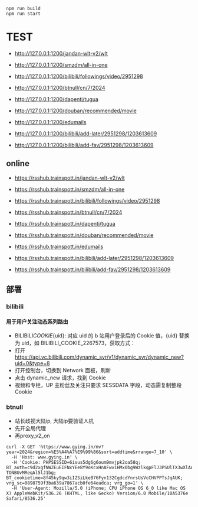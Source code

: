 ```
npm run build
npm run start
```

# TEST

-   http://127.0.0.1:1200/jandan-wlt-v2/wlt
-   http://127.0.0.1:1200/smzdm/all-in-one
-   http://127.0.0.1:1200/bilibili/followings/video/2951298
-   http://127.0.0.1:1200/btnull/cn/7/2024
-   http://127.0.0.1:1200/dapenti/tugua
-   http://127.0.0.1:1200/douban/recommended/movie
-   http://127.0.0.1:1200/edumails

-   http://127.0.0.1:1200/bilibili/add-later/2951298/1203613609
-   http://127.0.0.1:1200/bilibili/add-fav/2951298/1203613609

## online

-   https://rsshub.trainspott.in/jandan-wlt-v2/wlt
-   https://rsshub.trainspott.in/smzdm/all-in-one
-   https://rsshub.trainspott.in/bilibili/followings/video/2951298
-   https://rsshub.trainspott.in/btnull/cn/7/2024
-   https://rsshub.trainspott.in/dapenti/tugua
-   https://rsshub.trainspott.in/douban/recommended/movie
-   https://rsshub.trainspott.in/edumails

-   https://rsshub.trainspott.in/bilibili/add-later/2951298/1203613609
-   https://rsshub.trainspott.in/bilibili/add-fav/2951298/1203613609

## 部署

### bilibili

#### 用于用户关注动态系列路由

-   BILIBILI*COOKIE*{uid}: 对应 uid 的 b 站用户登录后的 Cookie 值，{uid} 替换为 uid，如 BILIBILI_COOKIE_2267573，获取方式：
-   打开 https://api.vc.bilibili.com/dynamic_svr/v1/dynamic_svr/dynamic_new?uid=0&type=8
-   打开控制台，切换到 Network 面板，刷新
-   点击 dynamic_new 请求，找到 Cookie
-   视频和专栏，UP 主粉丝及关注只要求 SESSDATA 字段，动态需复制整段 Cookie

### btnull

- 站长歧视大陆ip, 大陆ip要验证人机
- 先开全局代理
- 再proxy_v2_on

```
curl -X GET 'https://www.gying.in/mv?year=2024&region=%E5%A4%A7%E9%99%86&sort=addtime&rrange=7_10' \
  -H 'Host: www.gying.in' \
  -H 'Cookie: PHPSESSID=6isus5dg6g6oum9mvjpk2oa58q; BT_auth=c9d2xgfNWZEuEIFNxYEe8Y9oKcxHnAFwviHMx0bg9WzlkqpFlJ3PSUlTX3wXlAAplTYlxmwBCAIUG172gtZ93SXbC7IoTIP7MOdrr85qjiRYZN0uxuqyiIvkY5KEsBbJwL1h7NOy6CmEg96VJyph_cK-TONBUvMReqAl5lJ1bg; BT_cookietime=8f45ky9qw3iIZSiLkeB76Fyn132CgdcdYnrsUsVcCHVPPTsJqAUK; vrg_sc=0898759f3ba639a7867acb0fe64eadca; vrg_go=1' \
  -H 'User-Agent: Mozilla/5.0 (iPhone; CPU iPhone OS 6_0 like Mac OS X) AppleWebKit/536.26 (KHTML, like Gecko) Version/6.0 Mobile/10A5376e Safari/8536.25'
```